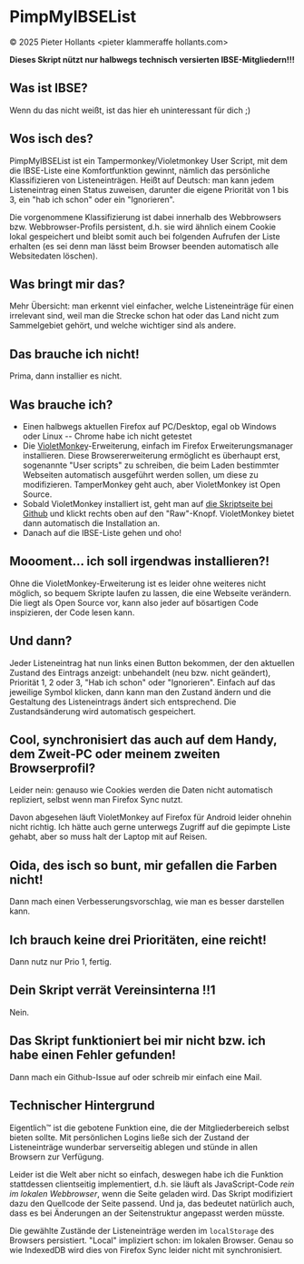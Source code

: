 # PimpMyIBSEList

&copy; 2025 Pieter Hollants &lt;pieter klammeraffe hollants.com&gt;

**Dieses Skript nützt nur halbwegs technisch versierten IBSE-Mitgliedern!!!**

## Was ist IBSE?

Wenn du das nicht weißt, ist das hier eh uninteressant für dich ;)

## Wos isch des?

PimpMyIBSEList ist ein Tampermonkey/Violetmonkey User Script, mit dem die IBSE-Liste eine Komfortfunktion gewinnt, nämlich das persönliche Klassifizieren von Listeneinträgen. Heißt auf Deutsch: man kann jedem Listeneintrag einen Status zuweisen, darunter die eigene Priorität von 1 bis 3, ein "hab ich schon" oder ein "Ignorieren".

Die vorgenommene Klassifizierung ist dabei innerhalb des Webbrowsers bzw. Webbrowser-Profils persistent, d.h. sie wird ähnlich einem Cookie lokal gespeichert und bleibt somit auch bei folgenden Aufrufen der Liste erhalten (es sei denn man lässt beim Browser beenden automatisch alle Websitedaten löschen).

## Was bringt mir das?

Mehr Übersicht: man erkennt viel einfacher, welche Listeneinträge für einen irrelevant sind, weil man die Strecke schon hat oder das Land nicht zum Sammelgebiet gehört, und welche wichtiger sind als andere.

## Das brauche ich nicht!

Prima, dann installier es nicht.

## Was brauche ich?

- Einen halbwegs aktuellen Firefox auf PC/Desktop, egal ob Windows oder Linux -- Chrome habe ich nicht getestet
- Die [VioletMonkey](https://addons.mozilla.org/de/firefox/addon/violentmonkey/)-Erweiterung, einfach im Firefox Erweiterungsmanager installieren. Diese Browsererweiterung ermöglicht es überhaupt erst, sogenannte "User scripts" zu schreiben, die beim Laden bestimmter Webseiten automatisch ausgeführt werden sollen, um diese zu modifizieren. TamperMonkey geht auch, aber VioletMonkey ist Open Source.
- Sobald VioletMonkey installiert ist, geht man auf [die Skriptseite bei Github](https://github.com/pief/pimpmyibselist/blob/main/PimpMyIBSEList.user.js) und klickt rechts oben auf den "Raw"-Knopf. VioletMonkey bietet dann automatisch die Installation an.
- Danach auf die IBSE-Liste gehen und oho!

## Moooment... ich soll irgendwas installieren?!

Ohne die VioletMonkey-Erweiterung ist es leider ohne weiteres nicht möglich, so bequem Skripte laufen zu lassen, die eine Webseite verändern. Die liegt als Open Source vor, kann also jeder auf bösartigen Code inspizieren, der Code lesen kann.

## Und dann?

Jeder Listeneintrag hat nun links einen Button bekommen, der den aktuellen Zustand des Eintrags anzeigt: unbehandelt (neu bzw. nicht geändert), Priorität 1, 2 oder 3, "Hab ich schon" oder "Ignorieren". Einfach auf das jeweilige Symbol klicken, dann kann man den Zustand ändern und die Gestaltung des Listeneintrags ändert sich entsprechend. Die Zustandsänderung wird automatisch gespeichert.

## Cool, synchronisiert das auch auf dem Handy, dem Zweit-PC oder meinem zweiten Browserprofil?

Leider nein: genauso wie Cookies werden die Daten nicht automatisch repliziert, selbst wenn man Firefox Sync nutzt.

Davon abgesehen läuft VioletMonkey auf Firefox für Android leider ohnehin nicht richtig. Ich hätte auch gerne unterwegs Zugriff auf die gepimpte Liste gehabt, aber so muss halt der Laptop mit auf Reisen.

## Oida, des isch so bunt, mir gefallen die Farben nicht!

Dann mach einen Verbesserungsvorschlag, wie man es besser darstellen kann.

## Ich brauch keine drei Prioritäten, eine reicht!

Dann nutz nur Prio 1, fertig.

## Dein Skript verrät Vereinsinterna !!1

Nein.

## Das Skript funktioniert bei mir nicht bzw. ich habe einen Fehler gefunden!

Dann mach ein Github-Issue auf oder schreib mir einfach eine Mail.

## Technischer Hintergrund

Eigentlich™ ist die gebotene Funktion eine, die der Mitgliederbereich selbst bieten sollte. Mit persönlichen Logins ließe sich der Zustand der Listeneinträge wunderbar serverseitig ablegen und stünde in allen Browsern zur Verfügung.

Leider ist die Welt aber nicht so einfach, deswegen habe ich die Funktion stattdessen clientseitig implementiert, d.h. sie läuft als JavaScript-Code *rein im lokalen Webbrowser*, wenn die Seite geladen wird. Das Skript modifiziert dazu den Quellcode der Seite passend. Und ja, das bedeutet natürlich auch, dass es bei Änderungen an der Seitenstruktur angepasst werden müsste.

Die gewählte Zustände der Listeneinträge werden im `localStorage` des Browsers persistiert. "Local" impliziert schon: im lokalen Browser. Genau so wie IndexedDB wird dies von Firefox Sync leider nicht mit synchronisiert.
